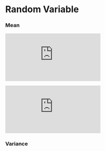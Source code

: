 Random Variable
===============

### Mean

![\mathbb{E}(X)=\int{xdF(x)}=\begin{cases}\sum_x{f(x)}&\text{if}\ X\ \text{is discrete}\\\int{xf(x)dx}&\text{if}\ X\ \text{is continuous} \end{cases}](http://latex.codecogs.com/gif.latex?%5Cmathbb%7BE%7D%28X%29%3D%5Cint%7BxdF%28x%29%7D%3D%5Cbegin%7Bcases%7D%5Csum_x%7Bf%28x%29%7D%26%5Ctext%7Bif%7D%5C%20X%5C%20%5Ctext%7Bis%20discrete%7D%5C%5C%5Cint%7Bxf%28x%29dx%7D%26%5Ctext%7Bif%7D%5C%20X%5C%20%5Ctext%7Bis%20continuous%7D%20%5Cend%7Bcases%7D)

![\bar{x}=\frac{1}{n}\sum_{i=1}^{n}x_i](http://latex.codecogs.com/gif.latex?%5Cbar%7Bx%7D%3D%5Cfrac%7B1%7D%7Bn%7D%5Csum_%7Bi%3D1%7D%5E%7Bn%7Dx_i)

### Variance


